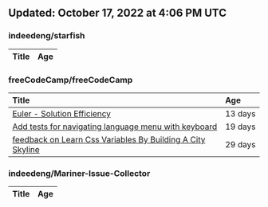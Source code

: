 ## Updated: October 17, 2022 at 4:06 PM UTC


### indeedeng/starfish
|**Title**|**Age**|
|:----|:----|


### freeCodeCamp/freeCodeCamp
|**Title**|**Age**|
|:----|:----|
|[Euler - Solution Efficiency ](https://github.com/freeCodeCamp/freeCodeCamp/issues/47824)|13&nbsp;days|
|[Add tests for navigating language menu with keyboard](https://github.com/freeCodeCamp/freeCodeCamp/issues/47649)|19&nbsp;days|
|[feedback on Learn Css Variables By Building A City Skyline](https://github.com/freeCodeCamp/freeCodeCamp/issues/47555)|29&nbsp;days|


### indeedeng/Mariner-Issue-Collector
|**Title**|**Age**|
|:----|:----|